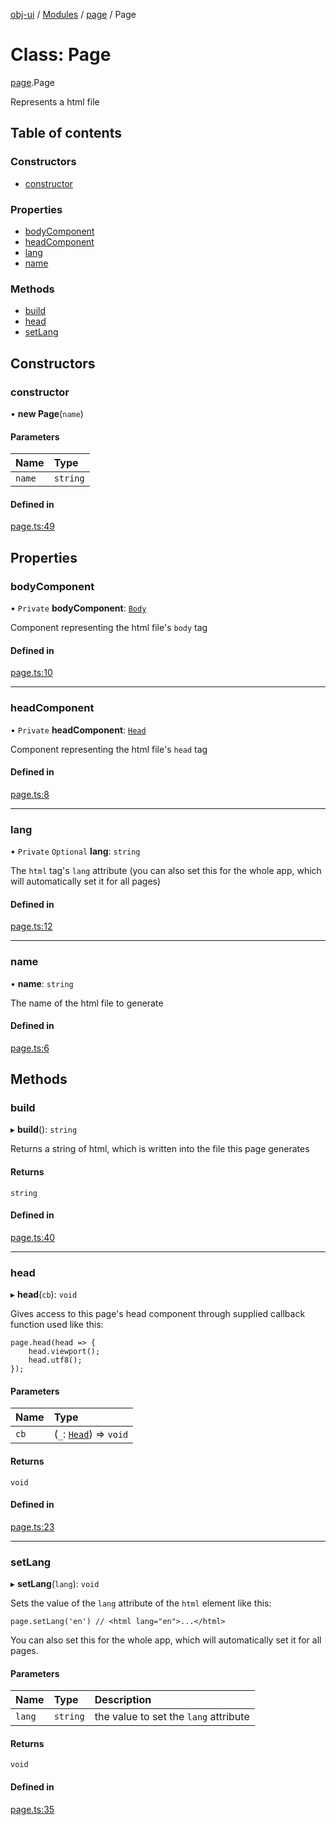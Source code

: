 [obj-ui](../README.md) / [Modules](../modules.md) / [page](../modules/page.md) / Page

# Class: Page

[page](../modules/page.md).Page

Represents a html file

## Table of contents

### Constructors

- [constructor](page.Page.md#constructor)

### Properties

- [bodyComponent](page.Page.md#bodycomponent)
- [headComponent](page.Page.md#headcomponent)
- [lang](page.Page.md#lang)
- [name](page.Page.md#name)

### Methods

- [build](page.Page.md#build)
- [head](page.Page.md#head)
- [setLang](page.Page.md#setlang)

## Constructors

### constructor

• **new Page**(`name`)

#### Parameters

| Name | Type |
| :------ | :------ |
| `name` | `string` |

#### Defined in

[page.ts:49](https://github.com/finleyowen/obj-ui/blob/d2aecf8/src/page.ts#L49)

## Properties

### bodyComponent

• `Private` **bodyComponent**: [`Body`](page.Body.md)

Component representing the html file's `body` tag

#### Defined in

[page.ts:10](https://github.com/finleyowen/obj-ui/blob/d2aecf8/src/page.ts#L10)

___

### headComponent

• `Private` **headComponent**: [`Head`](page.Head.md)

Component representing the html file's `head` tag

#### Defined in

[page.ts:8](https://github.com/finleyowen/obj-ui/blob/d2aecf8/src/page.ts#L8)

___

### lang

• `Private` `Optional` **lang**: `string`

The `html` tag's `lang` attribute (you can also set this for the whole app, which will automatically set it for all pages)

#### Defined in

[page.ts:12](https://github.com/finleyowen/obj-ui/blob/d2aecf8/src/page.ts#L12)

___

### name

• **name**: `string`

The name of the html file to generate

#### Defined in

[page.ts:6](https://github.com/finleyowen/obj-ui/blob/d2aecf8/src/page.ts#L6)

## Methods

### build

▸ **build**(): `string`

Returns a string of html, which is written into the file this page generates

#### Returns

`string`

#### Defined in

[page.ts:40](https://github.com/finleyowen/obj-ui/blob/d2aecf8/src/page.ts#L40)

___

### head

▸ **head**(`cb`): `void`

Gives access to this page's head component through supplied callback function used like this:
```
page.head(head => {
    head.viewport();
    head.utf8();
});
```

#### Parameters

| Name | Type |
| :------ | :------ |
| `cb` | (`_`: [`Head`](page.Head.md)) => `void` |

#### Returns

`void`

#### Defined in

[page.ts:23](https://github.com/finleyowen/obj-ui/blob/d2aecf8/src/page.ts#L23)

___

### setLang

▸ **setLang**(`lang`): `void`

Sets the value of the `lang` attribute of the `html` element like this:
```
page.setLang('en') // <html lang="en">...</html>
```
You can also set this for the whole app, which will automatically set it for all pages.

#### Parameters

| Name | Type | Description |
| :------ | :------ | :------ |
| `lang` | `string` | the value to set the `lang` attribute |

#### Returns

`void`

#### Defined in

[page.ts:35](https://github.com/finleyowen/obj-ui/blob/d2aecf8/src/page.ts#L35)
